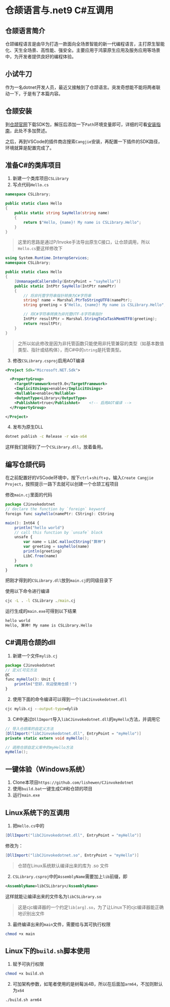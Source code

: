 # 仓颉语言与.net9 C#互调用

## 仓颉语言简介

仓颉编程语言是由华为打造一款面向全场景智能的新一代编程语言，主打原生智能化、天生全场景、高性能、强安全。主要应用于鸿蒙原生应用及服务应用等场景中，为开发者提供良好的编程体验。

## 小试牛刀

作为一名dotnet开发人员，最近又接触到了仓颉语言。突发奇想能不能将两者联动一下，于是有了本篇内容。

## 仓颉安装

到[仓颉官网](https://cangjie-lang.cn/download)下载SDK包，解压后添加一下`Path`环境变量即可，详细的可看[安装指南](https://cangjie-lang.cn/docs?url=%2F1.0.0%2Fuser_manual%2Fsource_zh_cn%2Ffirst_understanding%2Finstall_Community.html)，此处不多加赘述。

之后，再到VSCode的插件商店搜索`Cangjie`安装，再配置一下插件的SDK路径，环境就算是配置完成了。

## 准备C#的类库项目

1. 新建一个类库项目`CSLibrary`
2. 写点代码`Hello.cs`
```csharp
namespace CSLibrary;

public static class Hello
{
    public static string SayHello(string name)
    {
        return $"Hello, {name}! My name is CSLibrary.Hello";
    }
}
```

> 这里的思路是通过P/Invoke手法导出原生C接口，让仓颉调用，所以`Hello.cs`要这样修改下

```csharp
using System.Runtime.InteropServices;
namespace CSLibrary;

public static class Hello
{
    [UnmanagedCallersOnly(EntryPoint = "sayhello")]
    public static IntPtr SayHello(IntPtr namePtr)
    {
        // 将非托管字符串指针转换为C#字符串
        string? name = Marshal.PtrToStringUTF8(namePtr);
        string greeting = $"Hello, {name}! My name is CSLibrary.Hello";

        // 将C#字符串转换为非托管UTF-8字符串指针
        IntPtr resultPtr = Marshal.StringToCoTaskMemUTF8(greeting);
        return resultPtr;
    }
}
```

> 之所以如此修改是因为非托管函数只能使用非托管兼容的类型（如基本数值类型、指针或结构体），而C#中的`string`是托管类型。

3. 修改`CSLibrary.csproj`启用AOT编译
```xml
<Project Sdk="Microsoft.NET.Sdk">

  <PropertyGroup>
    <TargetFramework>net9.0</TargetFramework>
    <ImplicitUsings>enable</ImplicitUsings>
    <Nullable>enable</Nullable>
    <OutputType>Library</OutputType>
    <PublishAot>true</PublishAot>    <!-- 启用AOT编译 -->
  </PropertyGroup>

</Project>
```

4. 发布为原生DLL

```cmd
dotnet publish -c Release -r win-x64
```

这样我们就得到了一个`CSLibrary.dll`，放着备用。

## 编写仓颉代码

在之前配置好的VSCode环境中，按下`ctrl`+`shift`+`p`，输入`Create Cangjie Project`，按照提示一路下去就可以创建一个仓颉工程项目

修改`main.cj`里面的代码

```javascript
package CJinvokedotnet
// declare the function by `foreign` keyword
foreign func sayhello(namePtr: CString): CString

main(): Int64 {
    println("hello world")
    // call this function by `unsafe` block
    unsafe {
        var name = LibC.mallocCString("算神")
        var greeting = sayhello(name)
        println(greeting)
        LibC.free(name)
    }
    return 0
}

```

把刚才得到的`CSLibrary.dll`放到`main.cj`的同级目录下

使用以下命令进行编译

```cmd
cjc -L . -l CSLibrary ./main.cj
```

运行生成的`main.exe`可得到以下结果

```cmd
hello world
Hello, 算神! My name is CSLibrary.Hello
```

## C#调用仓颉的dll
1. 新建一个文件`mylib.cj`
```javascript
package CJinvokedotnet
// 定义C可见方法
@C
func myHello(): Unit {
    println("您好，欢迎使用仓颉！")
}
```
2. 使用下面的命令编译可以得到一个`libCJinvokedotnet.dll`
```cmd
cjc mylib.cj --output-type=dylib
```
3. C#中通过`DllImport`导入`libCJinvokedotnet.dll`的`myHello`方法，并调用它
```csharp
// 导入仓颉库的自定义方法
[DllImport("libCJinvokedotnet.dll", EntryPoint = "myHello")]
private static extern void myHello();

// 调用仓颉自定义库中的myHello方法
myHello();
```

## 一键体验（Windows系统）

1. Clone本项目`https://github.com/lishewen/CJinvokedotnet`
2. 使用`build.bat`一键生成C#和仓颉的项目
3. 运行`main.exe`

## Linux系统下的互调用
1. 把`Hello.cs`中的
```csharp
[DllImport("libCJinvokedotnet.dll", EntryPoint = "myHello")]
```
修改为：
```csharp
[DllImport("libCJinvokedotnet.so", EntryPoint = "myHello")]
```
> 仓颉在Linux系统默认编译出来的库为 .so 文件
2. `CSLibrary.csproj`中的`AssemblyName`需要加上`lib`前缀，即
```xml
<AssemblyName>libCSLibrary</AssemblyName>
```
这样就能让编译出来的文件名为`libCSLibrary.so`
> 这是cjc编译器的一个约定`lib[arg].so`，为了让Linux下的cjc编译器能正确地识别出文件
3. 最终编译出来的`main`文件，需要给与其可执行权限
```bash
chmod +x main
```

## Linux下的`build.sh`脚本使用
1. 赋予可执行权限
```bash
chmod +x build.sh
```
2. 可加架构参数，如笔者使用的是树莓派4B，所以在后面加`arm64`，不加则默认为`x64`
```bash
./build.sh arm64
```
